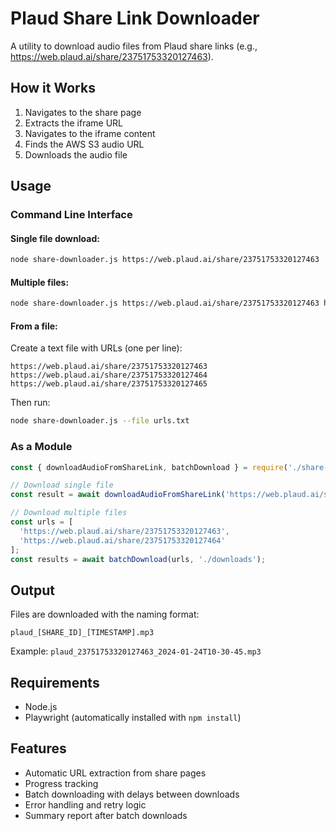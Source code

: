 # Plaud Share Link Downloader

A utility to download audio files from Plaud share links (e.g., https://web.plaud.ai/share/23751753320127463).

## How it Works

1. Navigates to the share page
2. Extracts the iframe URL
3. Navigates to the iframe content
4. Finds the AWS S3 audio URL
5. Downloads the audio file

## Usage

### Command Line Interface

#### Single file download:
```bash
node share-downloader.js https://web.plaud.ai/share/23751753320127463
```

#### Multiple files:
```bash
node share-downloader.js https://web.plaud.ai/share/23751753320127463 https://web.plaud.ai/share/23751753320127464
```

#### From a file:
Create a text file with URLs (one per line):
```
https://web.plaud.ai/share/23751753320127463
https://web.plaud.ai/share/23751753320127464
https://web.plaud.ai/share/23751753320127465
```

Then run:
```bash
node share-downloader.js --file urls.txt
```

### As a Module

```javascript
const { downloadAudioFromShareLink, batchDownload } = require('./share-downloader');

// Download single file
const result = await downloadAudioFromShareLink('https://web.plaud.ai/share/23751753320127463');

// Download multiple files
const urls = [
  'https://web.plaud.ai/share/23751753320127463',
  'https://web.plaud.ai/share/23751753320127464'
];
const results = await batchDownload(urls, './downloads');
```

## Output

Files are downloaded with the naming format:
```
plaud_[SHARE_ID]_[TIMESTAMP].mp3
```

Example: `plaud_23751753320127463_2024-01-24T10-30-45.mp3`

## Requirements

- Node.js
- Playwright (automatically installed with `npm install`)

## Features

- Automatic URL extraction from share pages
- Progress tracking
- Batch downloading with delays between downloads
- Error handling and retry logic
- Summary report after batch downloads